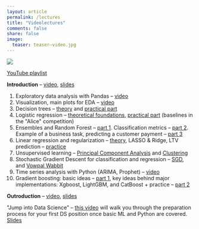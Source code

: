 ```yaml
---
layout: article
permalink: /lectures
title: "Videolectures"
comments: false
share: false
image:
  teaser: teaser–video.jpg
---
```


<img src='../images/teaser-video.jpg'>

[YouTube playlist](https://bit.ly/2zY6Xe2)

**Introduction** – [video](https://youtu.be/QKTuw4PNOsU), [slides](https://bit.ly/2NuadRV)

1. Exploratory data analysis with Pandas – [video](https://youtu.be/fwWCw_cE5aI) 
2. Visualization, main plots for EDA – [video](https://www.youtube.com/watch?v=WNoQTNOME5g) 
3. Decision trees – [theory](https://youtu.be/H4XlBTPv5rQ) and [practical part](https://youtu.be/RrVYO6Td9Js) 	
4. Logistic regression – [theoretical foundations](https://www.youtube.com/watch?v=l3jiw-N544s), [practical part](https://www.youtube.com/watch?v=7o0SWgY89i8) (baselines in the "Alice" competition)
5. Ensembles and Random Forest – [part 1](https://bit.ly/2U3h8rJ). Classification metrics – [part 2](https://www.youtube.com/watch?v=aBOMYqGUlWQ). Example of a business task, predicting a customer payment – [part 3](https://youtu.be/FmKU-1LZGoE)  
6. Linear regression and regularization – [theory](https://www.youtube.com/watch?v=ne-MfRfYs_c), LASSO & Ridge, LTV prediction – [practice](https://youtu.be/B8yIaIEMyIc)
7. Unsupervised learning – [Principal Component Analysis](https://www.youtube.com/watch?v=-AswHf7h0I4) and [Clustering](https://www.youtube.com/watch?v=eVplCo-w4XE)
8. Stochastic Gradient Descent for classification and regression – [SGD](https://youtu.be/EUSXbdzaQE8), and [Vowpal Wabbit](https://www.youtube.com/watch?v=gyCjancgR9U)
9. Time series analysis with Python (ARIMA, Prophet) – [video](https://youtu.be/_9lBwXnbOd8)
10. Gradient boosting: basic ideas – [part 1](https://youtu.be/g0ZOtzZqdqk), key ideas behind major implementations: Xgboost, LightGBM, and CatBoost + practice – [part 2](https://youtu.be/V5158Oug4W8)

**Outroduction** – [video](https://youtu.be/FrIW8ixKakw), [slides](https://bit.ly/2s0sjD7)

"Jump into Data Science"  – [this video](https://youtu.be/FGuGg9F2VUs) will walk you through the preparation process for your first DS position once basic ML and Python are covered.  [Slides](https://www.slideshare.net/festline/how-to-jump-into-data-science)
